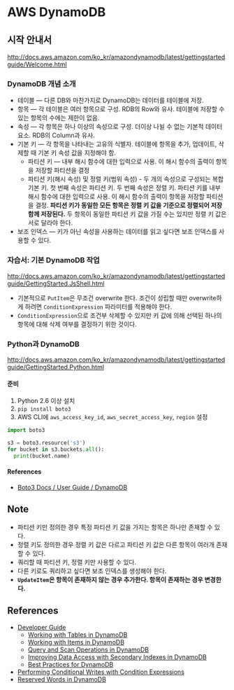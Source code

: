 # AWS DynamoDB

## 시작 안내서

http://docs.aws.amazon.com/ko_kr/amazondynamodb/latest/gettingstartedguide/Welcome.html

### DynamoDB 개념 소개

- 테이블 — 다른 DB와 마찬가지로 DynamoDB는 데이터를 테이블에 저장. 
- 항목 — 각 테이블은 여러 항목으로 구성. RDB의 Row와 유사. 테이블에 저장할 수 있는 항목의 수에는 제한이 없음.
- 속성 — 각 항목은 하나 이상의 속성으로 구성. 더이상 나뉠 수 없는 기본적 데이터 요소. RDB의 Column과 유사.
- 기본 키 — 각 항목을 나타내는 고유의 식별자. 테이블에 항목을 추가, 업데이트, 삭제할 때 기본 키 속성 값을 지정해야 함.
  - 파티션 키 — 내부 해시 함수에 대한 입력으로 사용. 이 해시 함수의 출력이 항목을 저장할 파티션을 결정
  - 파티션 키(해시 속성) 및 정렬 키(범위 속성) - 두 개의 속성으로 구성되는 복합 기본 키. 첫 번째 속성은 파티션 키. 두 번째 속성은 정렬 키. 파티션 키를 내부 해시 함수에 대한 입력으로 사용. 이 해시 함수의 출력이 항목을 저장할 파티션을 결정. **파티션 키가 동일한 모든 항목은 정렬 키 값을 기준으로 정렬되어 저장 함께 저장된다.** 두 항목이 동일한 파티션 키 값을 가질 수는 있지만 정렬 키 값은 서로 달라야 한다.
- 보조 인덱스 — 키가 아닌 속성을 사용하는 데이터를 읽고 싶다면 보조 인덱스를 사용할 수 있다.

### 자습서: 기본 DynamoDB 작업

http://docs.aws.amazon.com/ko_kr/amazondynamodb/latest/gettingstartedguide/GettingStarted.JsShell.html

- 기본적으로 `PutItem`은 무조건 overwrite 한다. 조건이 성립할 때만 overwrite하게 하려면 `ConditionExpression` 파라미터를 적용해야 한다.
- `ConditionExpression`으로 조건부 삭제할 수 있지만 키 값에 의해 선택된 하나의 항목에 대해 삭제 여부를 결정하기 위한 것이다.

### Python과 DynamoDB

http://docs.aws.amazon.com/ko_kr/amazondynamodb/latest/gettingstartedguide/GettingStarted.Python.html

#### 준비

1. Python 2.6 이상 설치
1. `pip install boto3`
1. AWS CLI에 `aws_access_key_id`, `aws_secret_access_key`, `region` 설정

```python
import boto3

s3 = boto3.resource('s3')
for bucket in s3.buckets.all():
  print(bucket.name)
```

#### References

- [Boto3 Docs / User Guide / DynamoDB](http://boto3.readthedocs.io/en/latest/guide/dynamodb.html)

## Note

- 파티션 키만 정의한 경우 특정 파티션 키 값을 가지는 항목은 하나만 존재할 수 있다.
- 정렬 키도 정의한 경우 정렬 키 값은 다르고 파티션 키 값은 다른 항목이 여러개 존재할 수 있다.
- 쿼리할 때 파티션 키, 정렬 키만 사용할 수 있다.
- 다른 키로도 쿼리하고 싶다면 보조 인덱스를 생성해야 한다.
- **`UpdateItem`은 항목이 존재하지 않는 경우 추가한다. 항목이 존재하는 경우 변경한다.**

## References

- [Developer Guide](http://docs.aws.amazon.com/amazondynamodb/latest/developerguide/Introduction.html)
  - [Working with Tables in DynamoDB](http://docs.aws.amazon.com/amazondynamodb/latest/developerguide/WorkingWithTables.html)
  - [Working with Items in DynamoDB](http://docs.aws.amazon.com/amazondynamodb/latest/developerguide/WorkingWithItems.html#WorkingWithItems.AtomicCounters)
  - [Query and Scan Operations in DynamoDB](http://docs.aws.amazon.com/amazondynamodb/latest/developerguide/QueryAndScan.html)
  - [Improving Data Access with Secondary Indexes in DynamoDB](http://docs.aws.amazon.com/amazondynamodb/latest/developerguide/SecondaryIndexes.html)
  - [Best Practices for DynamoDB](http://docs.aws.amazon.com/amazondynamodb/latest/developerguide/BestPractices.html)
- [Performing Conditional Writes with Condition Expressions](http://docs.aws.amazon.com/amazondynamodb/latest/developerguide/Expressions.SpecifyingConditions.html)
- [Reserved Words in DynamoDB](http://docs.aws.amazon.com/amazondynamodb/latest/developerguide/ReservedWords.html)

